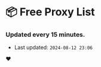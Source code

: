 # :package: Free Proxy List
### Updated every 15 minutes.

- Last updated: `2024-08-12 23:06`

:heart:
